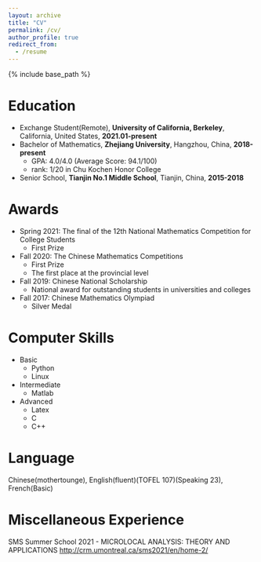 ```yaml
---
layout: archive
title: "CV"
permalink: /cv/
author_profile: true
redirect_from:
  - /resume
---
```


{% include base_path %}

Education
======
* Exchange Student(Remote), **University of California, Berkeley**, California, United States, **2021.01-present**
* Bachelor of Mathematics, **Zhejiang University**, Hangzhou, China, **2018-present**
  * GPA: 4.0/4.0 (Average Score: 94.1/100)
  * rank: 1/20 in Chu Kochen Honor College
* Senior School, **Tianjin No.1 Middle School**, Tianjin, China, **2015-2018**



Awards
======
* Spring 2021: The final of the 12th National Mathematics Competition for College Students
  * First Prize
* Fall 2020: The Chinese Mathematics Competitions
  * First Prize 
  * The first place at the provincial level
* Fall 2019: Chinese National Scholarship
  * National award for outstanding students in universities and colleges
* Fall 2017: Chinese Mathematics Olympiad
  * Silver Medal
  
Computer Skills
======
* Basic
  * Python
  * Linux
* Intermediate
  * Matlab
* Advanced
  * Latex
  * C
  * C++
  
Language
======
Chinese(mothertounge), English(fluent)(TOFEL 107)(Speaking 23), French(Basic)

Miscellaneous Experience
======
SMS Summer School 2021 - MICROLOCAL ANALYSIS: THEORY AND APPLICATIONS
http://crm.umontreal.ca/sms2021/en/home-2/
  
